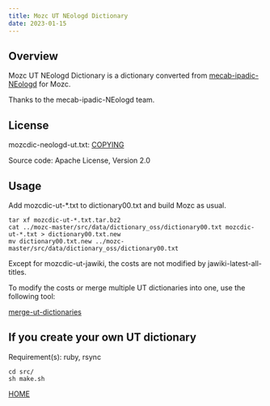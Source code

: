 ```yaml
---
title: Mozc UT NEologd Dictionary
date: 2023-01-15
---
```


## Overview

Mozc UT NEologd Dictionary is a dictionary converted from [mecab-ipadic-NEologd](https://github.com/neologd/mecab-ipadic-neologd) for Mozc.

Thanks to the mecab-ipadic-NEologd team.

## License

mozcdic-neologd-ut.txt: [COPYING](https://github.com/neologd/mecab-ipadic-neologd/blob/master/COPYING)

Source code: Apache License, Version 2.0

## Usage

Add mozcdic-ut-*.txt to dictionary00.txt and build Mozc as usual.

```
tar xf mozcdic-ut-*.txt.tar.bz2
cat ../mozc-master/src/data/dictionary_oss/dictionary00.txt mozcdic-ut-*.txt > dictionary00.txt.new
mv dictionary00.txt.new ../mozc-master/src/data/dictionary_oss/dictionary00.txt
```

Except for mozcdic-ut-jawiki, the costs are not modified by jawiki-latest-all-titles.

To modify the costs or merge multiple UT dictionaries into one, use the following tool:

[merge-ut-dictionaries](https://github.com/utuhiro78/merge-ut-dictionaries)

## If you create your own UT dictionary

Requirement(s): ruby, rsync

```
cd src/
sh make.sh
```

[HOME](http://linuxplayers.g1.xrea.com/mozc-ut.html)
